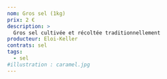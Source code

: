 ```yaml
---
nom: Gros sel (1kg)
prix: 2 €
description: >
  Gros sel cultivée et récoltée traditionnellement
producteur: Eloi-Keller
contrats: sel
tags: 
  - sel
#illustration : caramel.jpg
---
```


